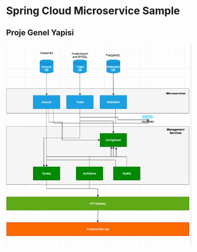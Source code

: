 # **Spring Cloud Microservice Sample**

## Proje Genel Yapisi
![](https://github.com/alicanhatun/microservice-app/blob/master/docs/arch.png)
